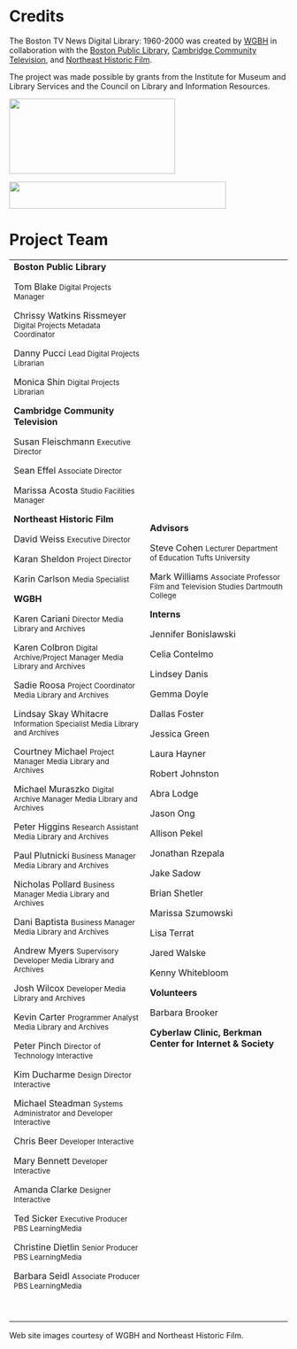 # Credits

The Boston TV News Digital Library: 1960-2000 was created by <a
href="http://openvault.wgbh.org">WGBH</a> in collaboration with the <a
href="http://www.bpl.org/">Boston Public Library</a>, <a
href="http://www.cctvcambridge.org/">Cambridge Community Television</a>, and
<a href="http://www.oldfilm.org/">Northeast Historic
Film</a>.

The project was made possible by grants from the Institute for Museum and
Library Services and the Council on Library and Information
Resources.

<a href="http://www.imls.gov/"><img class="alignnone size-medium wp-image-119"
title="IMLS_Logo_2c" alt=""
src="/imls_logo_2c.jpg"
width="300" height="136"
/></a>

<a href="http://clir.org/hiddencollections/"><img class="alignnone size-full
wp-image-120" title="clirlogo" alt=""
src="clir.png"
width="392" height="49"
/></a>
<h1>Project
Team</h1>
<table border="0" cellspacing="0"
cellpadding="0">
<tbody>
<tr>
<td><strong>Boston Public
Library</strong>

Tom
Blake
<small>Digital Projects
Manager</small>

Chrissy Watkins
Rissmeyer
<small>Digital Projects Metadata
Coordinator</small>

Danny
Pucci
<small>Lead Digital Projects
Librarian</small>

Monica
Shin
<small>Digital Projects
Librarian</small>

<strong>Cambridge Community
Television</strong>

Susan
Fleischmann
<small>Executive
Director</small>

Sean
Effel
<small>Associate
Director</small>

Marissa
Acosta
<small>Studio Facilities
Manager</small>

<strong>Northeast Historic
Film</strong>

David
Weiss
<small>Executive
Director</small>

Karan
Sheldon
<small>Project
Director</small>

Karin
Carlson
<small>Media
Specialist</small>

<strong>WGBH</strong>

Karen
Cariani
<small>Director
Media Library and
Archives</small>

Karen
Colbron
<small>Digital Archive/Project
Manager
Media Library and
Archives</small>

Sadie
Roosa
<small>Project
Coordinator
Media Library and
Archives</small>

Lindsay Skay
Whitacre
<small>Information
Specialist
Media Library and
Archives</small>

Courtney
Michael
<small>Project
Manager
Media Library and
Archives</small>

Michael
Muraszko
<small>Digital Archive
Manager
Media Library and
Archives</small>

Peter
Higgins
<small>Research
Assistant
Media Library and
Archives</small>

Paul
Plutnicki
<small>Business
Manager
Media Library and
Archives</small>

Nicholas
Pollard
<small>Business
Manager
Media Library and
Archives</small>

Dani
Baptista
<small>Business
Manager
Media Library and
Archives</small>

Andrew
Myers
<small>Supervisory
Developer
Media Library and
Archives</small>

Josh
Wilcox
<small>Developer
Media Library and
Archives</small>

Kevin
Carter
<small>Programmer
Analyst
Media Library and
Archives</small>

Peter
Pinch
<small>Director of
Technology
Interactive</small>

Kim
Ducharme
<small>Design
Director
Interactive</small>

Michael
Steadman
<small>Systems Administrator and
Developer
Interactive</small>

Chris
Beer
<small>Developer
Interactive</small>

Mary
Bennett
<small>Developer
Interactive</small>

Amanda
Clarke
<small>Designer
Interactive</small>

Ted
Sicker
<small>Executive
Producer
PBS
LearningMedia</small>

Christine
Dietlin
<small>Senior
Producer
PBS
LearningMedia</small>

Barbara
Seidl
<small>Associate
Producer
PBS
LearningMedia</small>

&nbsp;</td>
<td><strong>Advisors</strong>

Steve
Cohen
<small>Lecturer
Department of
Education
Tufts
University</small>

Mark
Williams
<small>Associate
Professor
Film and Television
Studies
Dartmouth
College</small>

<strong>Interns</strong>

Jennifer
Bonislawski

Celia
Contelmo

Lindsey
Danis

Gemma
Doyle

Dallas
Foster

Jessica
Green

Laura
Hayner

Robert
Johnston

Abra
Lodge

Jason
Ong

Allison
Pekel

Jonathan
Rzepala

Jake
Sadow

Brian
Shetler

Marissa
Szumowski

Lisa
Terrat

Jared
Walske

Kenny
Whitebloom

<strong>Volunteers</strong>

Barbara
Brooker

<strong>Cyberlaw Clinic, Berkman Center for Internet &amp;
Society</strong></td>
</tr>
</tbody>
</table>
Web site images courtesy of WGBH and Northeast Historic
Film.